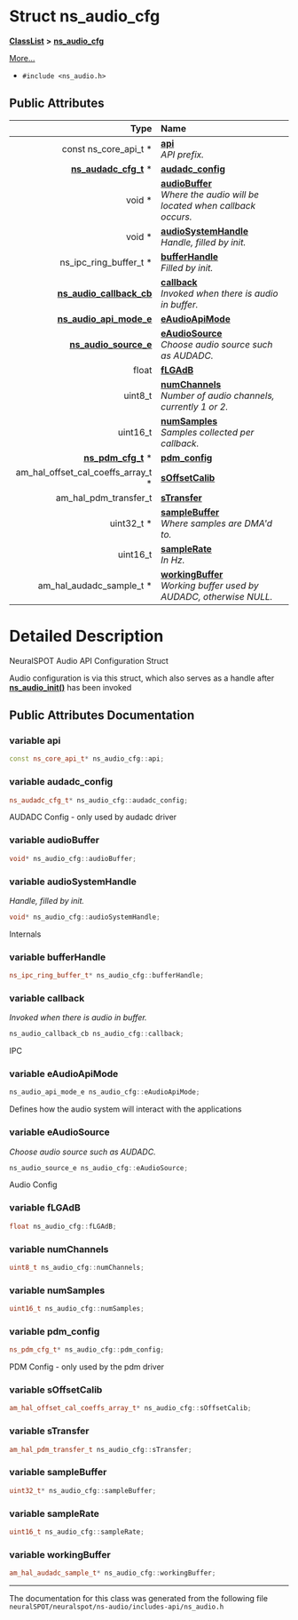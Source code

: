

# Struct ns\_audio\_cfg



[**ClassList**](annotated.md) **>** [**ns\_audio\_cfg**](structns__audio__cfg.md)



[More...](#detailed-description)

* `#include <ns_audio.h>`





















## Public Attributes

| Type | Name |
| ---: | :--- |
|  const ns\_core\_api\_t \* | [**api**](#variable-api)  <br>_API prefix._  |
|  [**ns\_audadc\_cfg\_t**](structns__audadc__cfg__t.md) \* | [**audadc\_config**](#variable-audadc_config)  <br> |
|  void \* | [**audioBuffer**](#variable-audiobuffer)  <br>_Where the audio will be located when callback occurs._  |
|  void \* | [**audioSystemHandle**](#variable-audiosystemhandle)  <br>_Handle, filled by init._  |
|  ns\_ipc\_ring\_buffer\_t \* | [**bufferHandle**](#variable-bufferhandle)  <br>_Filled by init._  |
|  [**ns\_audio\_callback\_cb**](ns__audio_8h.md#typedef-ns_audio_callback_cb) | [**callback**](#variable-callback)  <br>_Invoked when there is audio in buffer._  |
|  [**ns\_audio\_api\_mode\_e**](ns__audio_8h.md#enum-ns_audio_api_mode_e) | [**eAudioApiMode**](#variable-eaudioapimode)  <br> |
|  [**ns\_audio\_source\_e**](ns__audio_8h.md#enum-ns_audio_source_e) | [**eAudioSource**](#variable-eaudiosource)  <br>_Choose audio source such as AUDADC._  |
|  float | [**fLGAdB**](#variable-flgadb)  <br> |
|  uint8\_t | [**numChannels**](#variable-numchannels)  <br>_Number of audio channels, currently 1 or 2._  |
|  uint16\_t | [**numSamples**](#variable-numsamples)  <br>_Samples collected per callback._  |
|  [**ns\_pdm\_cfg\_t**](structns__pdm__cfg__t.md) \* | [**pdm\_config**](#variable-pdm_config)  <br> |
|  am\_hal\_offset\_cal\_coeffs\_array\_t \* | [**sOffsetCalib**](#variable-soffsetcalib)  <br> |
|  am\_hal\_pdm\_transfer\_t | [**sTransfer**](#variable-stransfer)  <br> |
|  uint32\_t \* | [**sampleBuffer**](#variable-samplebuffer)  <br>_Where samples are DMA'd to._  |
|  uint16\_t | [**sampleRate**](#variable-samplerate)  <br>_In Hz._  |
|  am\_hal\_audadc\_sample\_t \* | [**workingBuffer**](#variable-workingbuffer)  <br>_Working buffer used by AUDADC, otherwise NULL._  |












































# Detailed Description


NeuralSPOT Audio API Configuration Struct


Audio configuration is via this struct, which also serves as a handle after [**ns\_audio\_init()**](ns__audio_8h.md#function-ns_audio_init) has been invoked 


    
## Public Attributes Documentation




### variable api 

```C++
const ns_core_api_t* ns_audio_cfg::api;
```






### variable audadc\_config 


```C++
ns_audadc_cfg_t* ns_audio_cfg::audadc_config;
```



AUDADC Config - only used by audadc driver 


        



### variable audioBuffer 

```C++
void* ns_audio_cfg::audioBuffer;
```






### variable audioSystemHandle 

_Handle, filled by init._ 
```C++
void* ns_audio_cfg::audioSystemHandle;
```



Internals 


        



### variable bufferHandle 

```C++
ns_ipc_ring_buffer_t* ns_audio_cfg::bufferHandle;
```






### variable callback 

_Invoked when there is audio in buffer._ 
```C++
ns_audio_callback_cb ns_audio_cfg::callback;
```



IPC 


        



### variable eAudioApiMode 


```C++
ns_audio_api_mode_e ns_audio_cfg::eAudioApiMode;
```



Defines how the audio system will interact with the applications 


        



### variable eAudioSource 

_Choose audio source such as AUDADC._ 
```C++
ns_audio_source_e ns_audio_cfg::eAudioSource;
```



Audio Config 


        



### variable fLGAdB 

```C++
float ns_audio_cfg::fLGAdB;
```






### variable numChannels 

```C++
uint8_t ns_audio_cfg::numChannels;
```






### variable numSamples 

```C++
uint16_t ns_audio_cfg::numSamples;
```






### variable pdm\_config 


```C++
ns_pdm_cfg_t* ns_audio_cfg::pdm_config;
```



PDM Config - only used by the pdm driver 


        



### variable sOffsetCalib 

```C++
am_hal_offset_cal_coeffs_array_t* ns_audio_cfg::sOffsetCalib;
```






### variable sTransfer 

```C++
am_hal_pdm_transfer_t ns_audio_cfg::sTransfer;
```






### variable sampleBuffer 

```C++
uint32_t* ns_audio_cfg::sampleBuffer;
```






### variable sampleRate 

```C++
uint16_t ns_audio_cfg::sampleRate;
```






### variable workingBuffer 

```C++
am_hal_audadc_sample_t* ns_audio_cfg::workingBuffer;
```




------------------------------
The documentation for this class was generated from the following file `neuralSPOT/neuralspot/ns-audio/includes-api/ns_audio.h`

